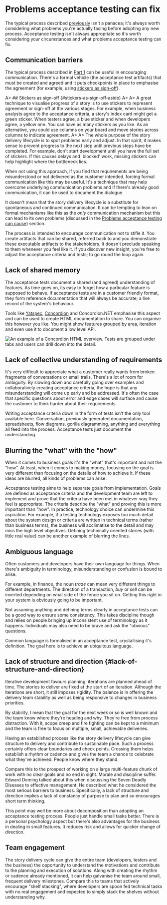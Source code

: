 # Problems acceptance testing can fix

The typical process described [previously](#part1) isn't a panacea; it's always worth considering what problems you're actually facing before adopting any new process. Acceptance testing isn't always appropriate so it's worth considering your circumstances and what problems acceptance testing can fix.



## Communication barriers

The typical process described in [Part 1](#part1) can be useful in encouraging communication. There's a formal vehicle (the acceptance test artifacts) that must be created and agreed and it puts checkpoints in place to emphasise the agreement (for example, using [stickers as sign-off](#stickers-as-sign-off-aside)).

A> ## Stickers as sign-off {#stickers-as-sign-off-aside}
A>
A> A great technique to visualise progress of a story is to use stickers to represent agreement or sign-off at the various stages. For example, when business analysts agree to the acceptance criteria, a story's index card might get a green sticker. When testers agree, a blue sticker and when developers agree, a yellow one. You can have as many stickers as you like. As an alternative, you could use columns on your board and move stories across columns to indicate agreement.
A>
A> The whole purpose of the story delivery lifecycle is to spot problems early and adjust. In that spirit, it makes sense to prevent progress to the next step until previous steps have be completed. For example, don't start development until you have the full set of stickers. If this causes delays and 'blocked' work, missing stickers can help highlight where the bottleneck lies.

When not using this approach, if you find that requirements are being misunderstood or not delivered as the customer intended, forcing formal communication like this may be useful. It's a technique that may help overcome underlying communication problems and if there's already good communication, it can be used to document the dialogue.

It doesn't mean that the story delivery lifecycle is a substitute for spontaneous and continued communication. It can be tempting to lean on formal mechanisms like this as the _only_ communication mechanism but this can lead to its own problems (discussed in the [Problems acceptance testing can cause](#problems-it-can-cause)) section.

The process is intended to encourage communication not to stifle it. You create artifacts that can be shared, referred back to and you demonstrate these executable artifacts to the stakeholders. It doesn't preclude speaking to them whenever you feel like it. If you discover new insight, you're free to adjust the acceptance criteria and tests; to go round the loop again.



## Lack of shared memory

The acceptance tests document a shared (and agreed) understanding of features. As time goes on, its easy to forget how a particular feature is supposed to behave. If acceptance tests are in a customer friendly format, they form reference documentation that will always be accurate; a live record of the system's behaviour.

Tools like [Yatspec](http://code.google.com/p/yatspec/), [Concordion](http://concordion.org) and Concordion.NET emphasise this aspect and can be used to create HTML documentation to share. You can organise this however you like. You might show features grouped by area, iteration and even use it to document a low level API.

![An example of a Concordion HTML overview. Tests are grouped under tabs and users can drill down into the detail.](images/concordion/overview_passing.png)



## Lack of collective understanding of requirements

It's very difficult to appreciate what a customer really wants from broken fragments of conversations or email trails. There's a lot of room for ambiguity. By slowing down and carefully going over examples and collaboratively creating acceptance criteria, the hope is that any misunderstanding will come up early and be addressed. It's often the case that specific questions about error and edge cases will surface and cause the customer to think harder about their requirements.

Writing acceptance criteria down in the form of tests isn't the only tool available here. Conversation, previously generated documentation, spreadsheets, flow diagrams, gorilla diagramming, anything and everything all feed into the process. Acceptance tests just document the understanding.



## Blurring the "what" with the "how"

When it comes to business goals it's the "what" that's important and not the "how". At least, when it comes to making money, focusing on the goal is very different than focusing on the details of how to achieve it. If these ideas are blurred, all kinds of problems can arise.

Acceptance testing aims to help separate goals from implementation. Goals are defined as acceptance criteria and the development team are left to implement and prove that the criteria have been met in whatever way they feel is appropriate. The criteria describe the "what" and proving this is more important than "how". In practice, technology choice can undermine this aspiration. For example, if a testing technology exposes too much detail about the system design or criteria are written in technical terms (rather than business terms), the business will acclimatise to the detail and may miss the high level objectives. Defining technically oriented stories (with little real value) can be another example of blurring the lines.



## Ambiguous language

Often customers and developers have their own language for things. When there's ambiguity in terminology, misunderstanding or confusion is bound to arise.

For example, in finance, the noun _trade_ can mean very different things to different departments. The direction of a transaction, _buy_ or _sell_ can be inverted depending on what side of the fence you sit on. Getting this right in your system is obviously going to be important.

Not assuming anything and defining terms clearly in acceptance tests can be a good way to ensure some consistency. This takes discipline though and relies on people bringing up inconsistent use of terminology as it happens. Individuals may also need to be brave and ask the "obvious" questions.

Common language is formalised in an acceptance test, crystallising it's definition. The goal here is to achieve an ubiquitous language.


## Lack of structure and direction {#lack-of-structure-and-direction}

Iterative development favours planning; iterations are planned ahead of time. The stories to deliver are fixed at the start of an iteration. Although the iterations are short, it still imposes rigidity. The balance is in offering the delivery team stability as well as being responsive to changes in business priorities.

By stability, I mean that the goal for the next week or so is well known and the team know where they're heading and why. They're free from process distraction. With it, scope creep and fire fighting can be kept to a minimum and the team is free to focus on multiple, small, achievable deliveries.

Having an established process like the story delivery lifecycle can give structure to delivery and contribute to sustainable pace. Such a process certainly offers clear boundaries and check points. Crossing them helps establish a rhythm or cadence and gives the team a chance to celebrate what they've achieved. People know where they stand.

Compare this to the prospect of working on a large multi-feature chunk of work with no clear goals and no end in sight. Morale and discipline suffer. Edward Deming talked about this when discussing the Seven Deadly Diseases to effective management. He described what he considered the most serious barriers to business. Specifically, a lack of structure and direction implies a lack of constancy of purpose to plan and so encourages short term thinking.

This point may well be more about decomposition than adopting an acceptance testing process. People just handle small tasks better. There is a personal psychology aspect but there's also advantages for the business in dealing in small features. It reduces risk and allows for quicker change of direction.


## Team engagement

The story delivery cycle can give the entire team (developers, testers and the business) the opportunity to understand the motivations and contribute to the planning and execution of solutions. Along with creating the rhythm or cadence already mentioned, it can help galvanise the team around small, frequent delivery milestones. Compare this to teams that actively encourage "shelf stacking", where developers are spoon fed technical tasks with no real engagement and expected to simply stack the shelves without understanding why.

